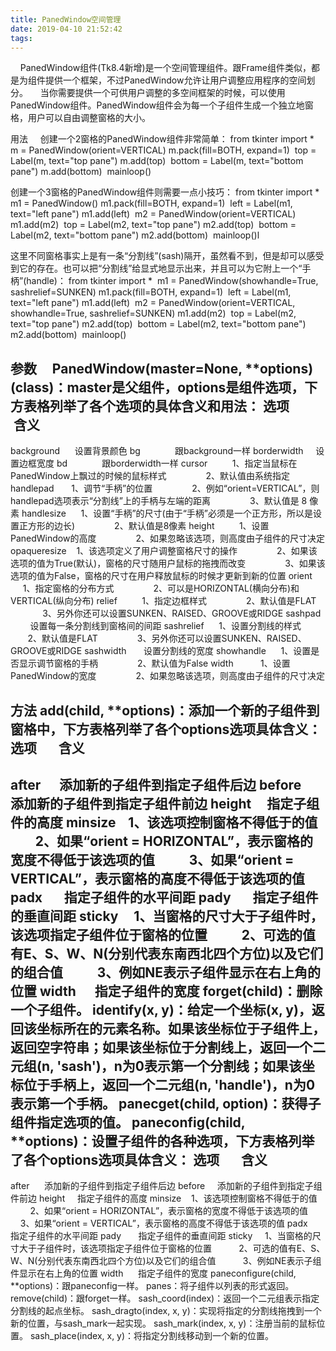 ```yaml
---
title: PanedWindow空间管理
date: 2019-04-10 21:52:42
tags:
---
```

    PanedWindow组件(Tk8.4新增)是一个空间管理组件。跟Frame组件类似，都是为组件提供一个框架，不过PanedWindow允许让用户调整应用程序的空间划分。
    当你需要提供一个可供用户调整的多空间框架的时候，可以使用PanedWindow组件。PanedWindow组件会为每一个子组件生成一个独立地窗格，用户可以自由调整窗格的大小。

用法
    创建一个2窗格的PanedWindow组件非常简单：
from tkinter import *
​
m = PanedWindow(orient=VERTICAL)
m.pack(fill=BOTH, expand=1)
​
top = Label(m, text="top pane")
m.add(top)
​
bottom = Label(m, text="bottom pane")
m.add(bottom)
​
mainloop()

创建一个3窗格的PanedWindow组件则需要一点小技巧：
from tkinter import *
​
m1 = PanedWindow()
m1.pack(fill=BOTH, expand=1)
​
left = Label(m1, text="left pane")
m1.add(left)
​
m2 = PanedWindow(orient=VERTICAL)
m1.add(m2)
​
top = Label(m2, text="top pane")
m2.add(top)
​
bottom = Label(m2, text="bottom pane")
m2.add(bottom)
​
mainloop()l

这里不同窗格事实上是有一条“分割线”(sash)隔开，虽然看不到，但是却可以感受到它的存在。也可以把“分割线”给显式地显示出来，并且可以为它附上一个“手柄”(handle)：
from tkinter import *
​
m1 = PanedWindow(showhandle=True, sashrelief=SUNKEN)
m1.pack(fill=BOTH, expand=1)
​
left = Label(m1, text="left pane")
m1.add(left)
​
m2 = PanedWindow(orient=VERTICAL, showhandle=True, sashrelief=SUNKEN)
m1.add(m2)
​
top = Label(m2, text="top pane")
m2.add(top)
​
bottom = Label(m2, text="bottom pane")
m2.add(bottom)
​
mainloop()


参数
    PanedWindow(master=None, **options) (class)：master是父组件，options是组件选项，下方表格列举了各个选项的具体含义和用法：
选项            含义
--------------------
background      设置背景颜色
bg              跟background一样
borderwidth     设置边框宽度
bd              跟borderwidth一样
cursor          1、指定当鼠标在PanedWindow上飘过的时候的鼠标样式
                2、默认值由系统指定
handlepad       1、调节“手柄”的位置
                2、例如“orient=VERTICAL”，则handlepad选项表示“分割线”上的手柄与左端的距离
                3、默认值是 8 像素
handlesize      1、设置“手柄”的尺寸(由于“手柄”必须是一个正方形，所以是设置正方形的边长)
                2、默认值是8像素
height          1、设置PanedWindow的高度
                2、如果忽略该选项，则高度由子组件的尺寸决定
opaqueresize    1、该选项定义了用户调整窗格尺寸的操作
                2、如果该选项的值为True(默认)，窗格的尺寸随用户鼠标的拖拽而改变
                3、如果该选项的值为False，窗格的尺寸在用户释放鼠标的时候才更新到新的位置
orient          1、指定窗格的分布方式
                2、可以是HORIZONTAL(横向分布)和VERTICAL(纵向分布)
relief          1、指定边框样式
                2、默认值是FLAT
                3、另外你还可以设置SUNKEN、RAISED、GROOVE或RIDGE
sashpad         设置每一条分割线到窗格间的间距
sashrelief      1、设置分割线的样式
                2、默认值是FLAT
                3、另外你还可以设置SUNKEN、RAISED、GROOVE或RIDGE
sashwidth       设置分割线的宽度
showhandle      1、设置是否显示调节窗格的手柄
                2、默认值为False
width           1、设置PanedWindow的宽度
                2、如果忽略该选项，则高度由子组件的尺寸决定

方法
add(child, **options)：添加一个新的子组件到窗格中，下方表格列举了各个options选项具体含义：
选项       含义
---------------
after      添加新的子组件到指定子组件后边
before     添加新的子组件到指定子组件前边
height     指定子组件的高度
minsize    1、该选项控制窗格不得低于的值
           2、如果“orient = HORIZONTAL”，表示窗格的宽度不得低于该选项的值
           3、如果“orient = VERTICAL”，表示窗格的高度不得低于该选项的值
padx       指定子组件的水平间距
pady       指定子组件的垂直间距
sticky     1、当窗格的尺寸大于子组件时，该选项指定子组件位于窗格的位置
           2、可选的值有E、S、W、N(分别代表东南西北四个方位)以及它们的组合值
           3、例如NE表示子组件显示在右上角的位置
width      指定子组件的宽度
forget(child)：删除一个子组件。
identify(x, y)：给定一个坐标(x, y)，返回该坐标所在的元素名称。如果该坐标位于子组件上，返回空字符串；如果该坐标位于分割线上，返回一个二元组(n, 'sash')，n为0表示第一个分割线；如果该坐标位于手柄上，返回一个二元组(n, 'handle')，n为0表示第一个手柄。
panecget(child, option)：获得子组件指定选项的值。
paneconfig(child, **options)：设置子组件的各种选项，下方表格列举了各个options选项具体含义：
选项       含义
---------------
after      添加新的子组件到指定子组件后边
before     添加新的子组件到指定子组件前边
height     指定子组件的高度
minsize    1、该选项控制窗格不得低于的值
           2、如果“orient = HORIZONTAL”，表示窗格的宽度不得低于该选项的值
           3、如果“orient = VERTICAL”，表示窗格的高度不得低于该选项的值
padx       指定子组件的水平间距
pady       指定子组件的垂直间距
sticky     1、当窗格的尺寸大于子组件时，该选项指定子组件位于窗格的位置
           2、可选的值有E、S、W、N(分别代表东南西北四个方位)以及它们的组合值
           3、例如NE表示子组件显示在右上角的位置
width      指定子组件的宽度
paneconfigure(child, **options)：跟paneconfig一样。
panes：将子组件以列表的形式返回。
remove(child)：跟forget一样。
sash_coord(index)：返回一个二元组表示指定分割线的起点坐标。
sash_dragto(index, x, y)：实现将指定的分割线拖拽到一个新的位置，与sash_mark一起实现。
sash_mark(index, x, y)：注册当前的鼠标位置。
sash_place(index, x, y)：将指定分割线移动到一个新的位置。

